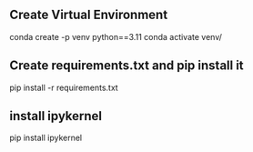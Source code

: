 ## Create Virtual Environment
conda create -p venv python==3.11
conda activate venv/

## Create requirements.txt and pip install it
pip install -r requirements.txt

## install ipykernel
pip install ipykernel
